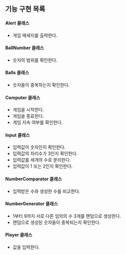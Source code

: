 ## 기능 구현 목록
#### Alert 클래스
- 게임 메세지를 출력한다.
#### BallNumber 클래스
-  숫자의 범위를 확인한다.
#### Balls 클래스
-  숫자들이 중복하는지 확인한다.
#### Computer 클래스
- 게임을 시작한다.
- 게임을 종료한다.
- 게임 지속 여부를 확인한다.
#### Input 클래스
-  입력값이 숫자인지 확인한다.
-  입력값의 자리수가 3인지 확인한다.
-  입력값를 세개의 수로 분리한다.
-  입력값이 1 또는 2인지 확인한다.
#### NumberComparator 클래스
- 입력받은 수와 생성한 수를 비교한다.
#### NumberGenerator 클래스 
- 1부터 9까지 서로 다른 임의의 수 3개를 랜덤으로 생성한다.
-  랜덤으로 생성된 숫자들이 중복되는지 확인한다.
#### Player 클래스
- 값을 입력한다.

